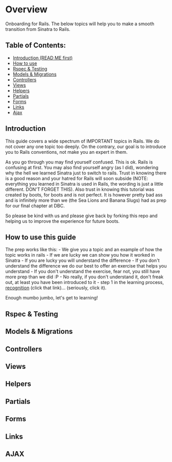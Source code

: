 Overview
==============

Onboarding for Rails. The below topics will help you to make a smooth transition from Sinatra to Rails.

Table of Contents:
-----------

* <a href="#intro">Introduction (READ ME first)</a>
* <a href="#how_to">How to use</a>
* <a href="#rspec">Rspec & Testing</a>
* <a href="#models">Models & Migrations</a>
* <a href="#controllers">Controllers</a>
* <a href="#views">Views</a>
* <a href="#helpers">Helpers</a>
* <a href="#partials">Partials</a>
* <a href="#forms">Forms</a>
* <a href="#links">Links</a>
* <a href="#ajax">Ajax</a>

<h2 id="intro">Introduction</h2>
This guide covers a wide spectrum of IMPORTANT topics in Rails. We do not cover any one topic too deeply. On the contrary, our goal is to introduce you to Rails conventions, not make you an expert in them. 

As you go through you may find yourself confused. This is ok. Rails is confusing at first. You may also find yourself angry (as I did), wondering why the hell we learned Sinatra just to switch to rails. Trust in knowing there is a good reason and your hatred for Rails will soon subside (NOTE: everything you learned in Sinatra is used in Rails, the wording is just a little different. DON'T FORGET THIS). Also trust in knowing this tutorial was created by boots, for boots and is not perfect. It is however pretty bad ass and is infinitely more than we (the Sea Lions and Banana Slugs) had as prep for our final chapter at DBC. 

So please be kind with us and please give back by forking this repo and helping us to improve the experience for future boots.

<h2 id="how_to">How to use this guide</h2>
The prep works like this: 
- We give you a topic and an example of how the topic works in rails
- If we are lucky we can show you how it worked in Sinatra
- If you are lucky you will understand the difference
- If you don't understand the difference we do our best to offer an exercise that helps you understand
- If you don't understand the exercise, fear not, you still have more prep than we did :P
- No really, if you don't understand it, don't freak out, at least you have been introduced to it - step 1 in the learning process, <a href="http://socrates.devbootcamp.com/labs/curriculum/dbc-s-principles/designing-with-empathy#toc_0" target="_blank">recognition</a> (click that link)... (seriously, click it). 

Enough mumbo jumbo, let's get to learning!

<h2 id="rspec">Rspec & Testing</h2>
<h2 id="models">Models & Migrations</h2>
<h2 id="controllers">Controllers</h2>
<h2 id="views">Views</h2>
<h2 id="helpers">Helpers</h2>
<h2 id="partials">Partials</h2>
<h2 id="forms">Forms</h2>
<h2 id="links">Links</h2>
<h2 id="ajax">AJAX</h2>
